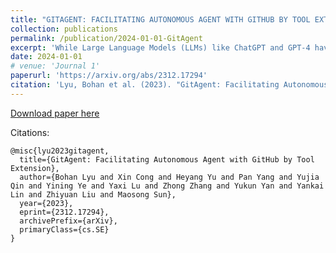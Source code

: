 ```yaml
---
title: "GITAGENT: FACILITATING AUTONOMOUS AGENT WITH GITHUB BY TOOL EXTENSION"
collection: publications
permalink: /publication/2024-01-01-GitAgent
excerpt: 'While Large Language Models (LLMs) like ChatGPT and GPT-4 have demon- strated exceptional proficiency in natural language processing, their efficacy in ad- dressing complex, multifaceted tasks remains limited. A growing area of research focuses on LLM-based agents equipped with external tools capable of perform- ing diverse tasks. However, existing LLM-based agents only support a limited set of tools which is unable to cover a diverse range of user queries, especially for those involving expertise domains. It remains a challenge for LLM-based agents to extend their tools autonomously when confronted with various user queries. As GitHub has hosted a multitude of repositories which can be seen as a good re- source for tools, a promising solution is that LLM-based agents can autonomously integrate the repositories in GitHub according to the user queries to extend their tool set. In this paper, we introduce GITAGENT, an agent capable of achieving the autonomous tool extension from GitHub. GITAGENT follows a four-phase procedure to incorporate repositories and it can learn human experience by resort- ing to GitHub Issues/PRs to solve problems encountered during the procedure. Experimental evaluation involving 30 user queries demonstrates GITAGENT’s ef- fectiveness, achieving a 69.4% success rate on average.'
date: 2024-01-01
# venue: 'Journal 1'
paperurl: 'https://arxiv.org/abs/2312.17294'
citation: 'Lyu, Bohan et al. (2023). "GitAgent: Facilitating Autonomous Agent with GitHub by Tool Extension." <i>arXiv</i>. cs.AI.'
---
```


[Download paper here](https://arxiv.org/pdf/2312.17294.pdf)

Citations:

```
@misc{lyu2023gitagent,
  title={GitAgent: Facilitating Autonomous Agent with GitHub by Tool Extension},
  author={Bohan Lyu and Xin Cong and Heyang Yu and Pan Yang and Yujia Qin and Yining Ye and Yaxi Lu and Zhong Zhang and Yukun Yan and Yankai Lin and Zhiyuan Liu and Maosong Sun},
  year={2023},
  eprint={2312.17294},
  archivePrefix={arXiv},
  primaryClass={cs.SE}
}
```


